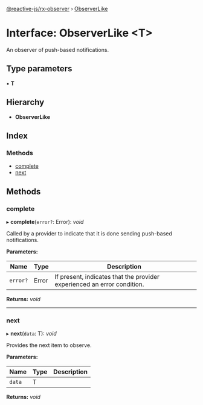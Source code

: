 [@reactive-js/rx-observer](../README.md) › [ObserverLike](observerlike.md)

# Interface: ObserverLike <**T**>

An observer of push-based notifications.

## Type parameters

▪ **T**

## Hierarchy

* **ObserverLike**

## Index

### Methods

* [complete](observerlike.md#complete)
* [next](observerlike.md#next)

## Methods

###  complete

▸ **complete**(`error?`: Error): *void*

Called by a provider to indicate that it is done sending push-based notifications.

**Parameters:**

Name | Type | Description |
------ | ------ | ------ |
`error?` | Error | If present, indicates that the provider experienced an error condition.  |

**Returns:** *void*

___

###  next

▸ **next**(`data`: T): *void*

Provides the next item to observe.

**Parameters:**

Name | Type | Description |
------ | ------ | ------ |
`data` | T |   |

**Returns:** *void*
